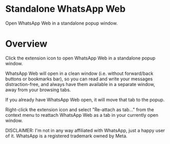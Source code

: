 # Standalone WhatsApp Web
Open WhatsApp Web in a standalone popup window.

# Overview
Click the extension icon to open WhatsApp Web in a standalone popup window.

WhatsApp Web will open in a clean window (i.e. without forward/back buttons or bookmarks bar), 
so you can read and write your messages distraction-free, 
and always have them available in a separate window, away from your browsing tabs.

If you already have WhatsApp Web open, it will move that tab to the popup.

Right-click the extension icon and select "Re-attach as tab..." from the context menu to reattach WhatsApp Web as a tab in your currently open window.


DISCLAIMER: I'm not in any way affiliated with WhatsApp, just a happy user of it.
WhatsApp is a registered trademark owned by Meta.
